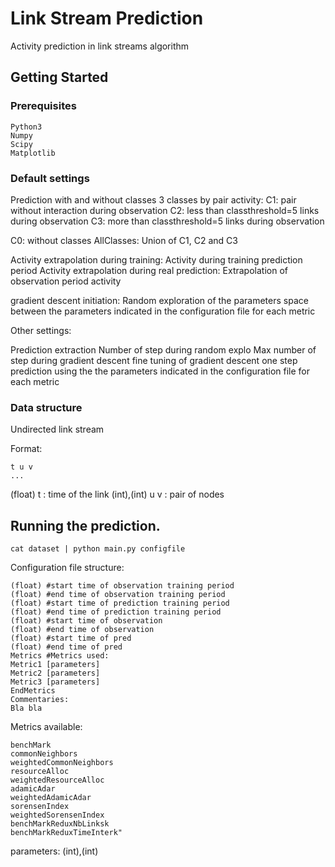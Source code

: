 # Link Stream Prediction  

Activity prediction in link streams algorithm

## Getting Started

### Prerequisites

```
Python3
Numpy
Scipy
Matplotlib
```


### Default settings

Prediction with and without classes
3 classes by pair activity:
  C1: pair without interaction during observation
  C2: less than classthreshold=5 links during observation
  C3: more than classthreshold=5 links during observation

C0: without classes
AllClasses: Union of C1, C2 and C3

Activity extrapolation during training: Activity during training prediction period
Activity extrapolation during real prediction: Extrapolation of observation period activity

gradient descent initiation: Random exploration of the parameters space between the parameters indicated in the configuration file for each metric

Other settings:

  Prediction extraction
  Number of step during random explo
  Max number of step during gradient descent
  fine tuning of gradient descent
  one step prediction using the the parameters indicated in the configuration file for each metric


### Data structure

Undirected link stream

Format:

```
t u v
...
```

(float) t : time of the link
(int),(int) u v : pair of nodes

## Running the prediction.

```
cat dataset | python main.py configfile
```


Configuration file structure:
```
(float) #start time of observation training period
(float) #end time of observation training period
(float) #start time of prediction training period
(float) #end time of prediction training period
(float) #start time of observation
(float) #end time of observation
(float) #start time of pred
(float) #end time of pred
Metrics #Metrics used:
Metric1 [parameters]
Metric2 [parameters]
Metric3 [parameters]
EndMetrics
Commentaries:
Bla bla
```

Metrics available:

```
benchMark
commonNeighbors
weightedCommonNeighbors
resourceAlloc
weightedResourceAlloc
adamicAdar
weightedAdamicAdar
sorensenIndex
weightedSorensenIndex
benchMarkReduxNbLinksk
benchMarkReduxTimeInterk"
```
parameters: (int),(int)

<!-- ### Break down into end to end tests

Explain what these tests test and why

```
Give an example
```



## Contributing

Please read [CONTRIBUTING.md](https://gist.github.com/PurpleBooth/b24679402957c63ec426) for details on our code of conduct, and the process for submitting pull requests to us.

## Versioning

We use [SemVer](http://semver.org/) for versioning. For the versions available, see the [tags on this repository](https://github.com/your/project/tags).

## Authors

* **Billie Thompson** - *Initial work* - [PurpleBooth](https://github.com/PurpleBooth)

See also the list of [contributors](https://github.com/your/project/contributors) who participated in this project.

## License

This project is licensed under the MIT License - see the [LICENSE.md](LICENSE.md) file for details

## Acknowledgments

* Hat tip to anyone who's code was used
* Inspiration
* etc
-->
